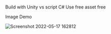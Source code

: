 #
Build with Unity vs script C# 
Use free asset free 

Image Demo

![Screenshot 2022-05-17 162812](https://user-images.githubusercontent.com/73921736/168778770-cb0d4e32-e2fd-47fe-b5da-2ed3e610c39d.png)



